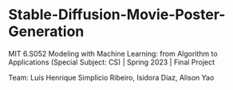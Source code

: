 # Stable-Diffusion-Movie-Poster-Generation
MIT 6.S052 Modeling with Machine Learning: from Algorithm to Applications (Special Subject: CS) | Spring 2023 | Final Project

Team: Luís Henrique Simplicio Ribeiro, Isidora Diaz, Alison Yao